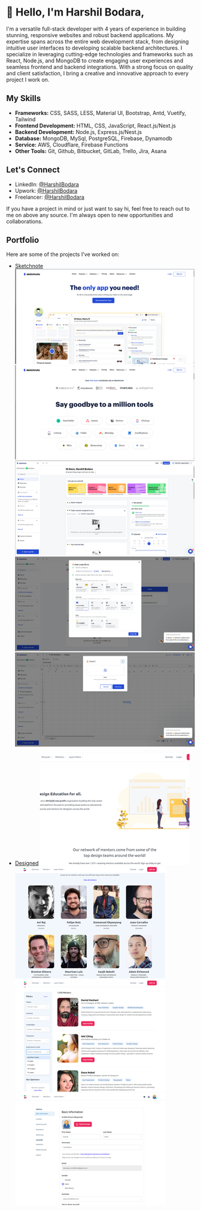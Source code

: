 # 👋 Hello, I'm Harshil Bodara,

I'm a versatile full-stack developer with 4 years of experience in building stunning, responsive websites and robust backend applications. My expertise spans across the entire web development stack, from designing intuitive user interfaces to developing scalable backend architectures. I specialize in leveraging cutting-edge technologies and frameworks such as React, Node.js, and MongoDB to create engaging user experiences and seamless frontend and backend integrations. With a strong focus on quality and client satisfaction, I bring a creative and innovative approach to every project I work on.

## My Skills

- **Frameworks:** CSS, SASS, LESS, Material UI, Bootstrap, Antd, Vuetify, Tailwind
- **Frontend Development:** HTML, CSS, JavaScript, React.js/Next.js
- **Backend Development:** Node.js, Express.js/Nest.js
- **Database:** MongoDB, MySql, PostgreSQL, Firebase, Dynamodb
- **Service:** AWS, Cloudflare, Firebase Functions
- **Other Tools:** Git, Github, Bitbucket, GitLab, Trello, Jira, Asana

## Let's Connect

- LinkedIn: [@HarshilBodara](https://www.linkedin.com/in/harshil-bodara)
- Upwork: [@HarshilBodara](https://www.upwork.com/freelancers/~01b6035f3afbab325e)
- Freelancer: [@HarshilBodara](https://www.freelancer.com/u/harshilbodara23)

If you have a project in mind or just want to say hi, feel free to reach out to me on above any source. I'm always open to new opportunities and collaborations.

## Portfolio

Here are some of the projects I've worked on:

- [Sketchnote](https://sketchnote.co/)
  ![Sketchnote Image 1](https://raw.githubusercontent.com/harshil-bodara/harshil-bodara/main/assets/sketchnoteImage1.jpg)
  ![Sketchnote Image 2](https://raw.githubusercontent.com/harshil-bodara/harshil-bodara/main/assets/sketchnoteImage2.jpg)
  ![Sketchnote Image 3](https://raw.githubusercontent.com/harshil-bodara/harshil-bodara/main/assets/sketchnoteImage3.jpg)
  ![Sketchnote Image 4](https://raw.githubusercontent.com/harshil-bodara/harshil-bodara/main/assets/sketchnoteImage4.jpg)
  ![Sketchnote Image 5](https://raw.githubusercontent.com/harshil-bodara/harshil-bodara/main/assets/sketchnoteImage5.jpg)

- [Designed](https://designed.org/)
  ![Designed Image 1](https://raw.githubusercontent.com/harshil-bodara/harshil-bodara/main/assets/designedImage1.jpg)
  ![Designed Image 2](https://raw.githubusercontent.com/harshil-bodara/harshil-bodara/main/assets/designedImage2.jpg)
  ![Designed Image 3](https://raw.githubusercontent.com/harshil-bodara/harshil-bodara/main/assets/designedImage3.jpg)
  ![Designed Image 4](https://raw.githubusercontent.com/harshil-bodara/harshil-bodara/main/assets/designedImage4.jpg)